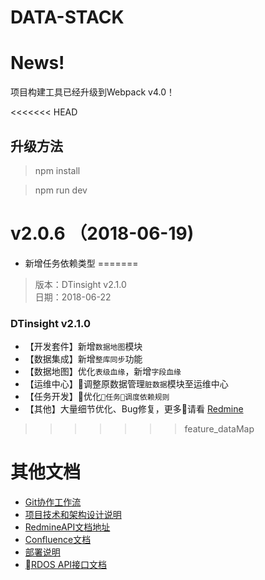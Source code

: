 # DATA-STACK 

# News!

项目构建工具已经升级到Webpack v4.0！

<<<<<<< HEAD
## 升级方法
> npm install

> npm run dev


# v2.0.6 （2018-06-19)
- 新增任务依赖类型
=======
 > 版本：DTinsight v2.1.0 <br>
 > 日期：2018-06-22

### DTinsight v2.1.0
- 【开发套件】新增`数据地图`模块
- 【数据集成】新增`整库同步`功能
- 【数据地图】优化`表级血缘`，新增`字段血缘`
- 【运维中心】调整原数据管理`脏数据`模块至运维中心
- 【任务开发】优化`任务调度依赖规则`
- 【其他】大量细节优化、Bug修复，更多请看 [Redmine](http://redmine.prod.dtstack.cn/projects/dtinsihgt-v2-0-2/issues)

>>>>>>> feature_dataMap

# 其他文档
- [Git协作工作流](http://git.dtstack.cn/ziv/data-stack-web/wikis/gitflow)
- [项目技术和架构设计说明
](http://git.dtstack.cn/ziv/data-stack-web/wikis/Development)
- [RedmineAPI文档地址](http://redmine.prod.dtstack.cn/projects/rdos)
- [Confluence文档](http://confluence.dev.dtstack.cn/display/RDOS/RD-OS)
- [部署说明](http://git.dtstack.cn/ziv/data-stack-web/wikis/deploy)
- [RDOS API接口文档](http://git.dtstack.cn/dtstack/rdos-docs)


